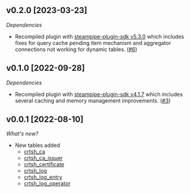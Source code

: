 ## v0.2.0 [2023-03-23]

_Dependencies_

- Recompiled plugin with [steampipe-plugin-sdk v5.3.0](https://github.com/turbot/steampipe-plugin-sdk/blob/main/CHANGELOG.md#v530-2023-03-16) which includes fixes for query cache pending item mechanism and aggregator connections not working for dynamic tables. ([#6](https://github.com/turbot/steampipe-plugin-crtsh/pull/6))

## v0.1.0 [2022-09-28]

_Dependencies_

- Recompiled plugin with [steampipe-plugin-sdk v4.1.7](https://github.com/turbot/steampipe-plugin-sdk/blob/main/CHANGELOG.md#v417-2022-09-08) which includes several caching and memory management improvements. ([#3](https://github.com/turbot/steampipe-plugin-crtsh/pull/3))

## v0.0.1 [2022-08-10]

_What's new?_

- New tables added
  - [crtsh_ca](https://https://hub.steampipe.io/plugins/turbot/crtsh/tables/crtsh_ca)
  - [crtsh_ca_issuer](https://https://hub.steampipe.io/plugins/turbot/crtsh/tables/crtsh_ca_issuer)
  - [crtsh_certificate](https://https://hub.steampipe.io/plugins/turbot/crtsh/tables/crtsh_certificate)
  - [crtsh_log](https://https://hub.steampipe.io/plugins/turbot/crtsh/tables/crtsh_log)
  - [crtsh_log_entry](https://https://hub.steampipe.io/plugins/turbot/crtsh/tables/crtsh_log_entry)
  - [crtsh_log_operator](https://https://hub.steampipe.io/plugins/turbot/crtsh/tables/crtsh_log_operator)
